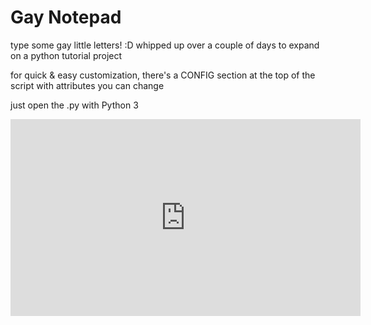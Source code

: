 # Gay Notepad

type some gay little letters! :D whipped up over a couple of days to expand on a python tutorial project

for quick & easy customization, there's a CONFIG section at the top of the script with attributes you can change

just open the .py with Python 3

<iframe width="560" height="315" src="https://www.youtube-nocookie.com/embed/4ycALI9lJJ8?si=dxkCTv2Ddqh09jrY" title="YouTube video player" frameborder="0" allow="accelerometer; autoplay; clipboard-write; encrypted-media; gyroscope; picture-in-picture; web-share" allowfullscreen></iframe>